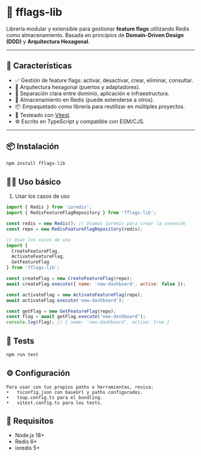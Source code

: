 # 🧩 fflags-lib

Librería modular y extensible para gestionar **feature flags** utilizando Redis como almacenamiento. Basada en principios de **Domain-Driven Design (DDD)** y **Arquitectura Hexagonal**.

---

## 🚀 Características

- ✅ Gestión de feature flags: activar, desactivar, crear, eliminar, consultar.
- 🧱 Arquitectura hexagonal (puertos y adaptadores).
- 🧠 Separación clara entre dominio, aplicación e infraestructura.
- 🔌 Almacenamiento en Redis (puede extenderse a otros).
- 📦 Empaquetado como librería para reutilizar en múltiples proyectos.
- 🧪 Testeado con [Vitest](https://vitest.dev/).
- ⚙️ Escrito en TypeScript y compatible con ESM/CJS.

---

## 📦 Instalación

```bash
npm install fflags-lib
```

## 🧑‍💻 Uso básico
1. Usar los casos de uso
```javascript
import { Redis } from 'ioredis';
import { RedisFeatureFlagRepository } from 'fflags-lib';

const redis = new Redis(); // Usamos ioredis para crear la conexión
const repo = new RedisFeatureFlagRepository(redis);

// Usar los casos de uso
import {
  CreateFeatureFlag,
  ActivateFeatureFlag,
  GetFeatureFlag
} from 'fflags-lib';

const createFlag = new CreateFeatureFlag(repo);
await createFlag.execute({ name: 'new-dashboard', active: false });

const activateFlag = new ActivateFeatureFlag(repo);
await activateFlag.execute('new-dashboard');

const getFlag = new GetFeatureFlag(repo);
const flag = await getFlag.execute('new-dashboard');
console.log(flag); // { name: 'new-dashboard', active: true }

```
## 🧪 Tests
```bash
npm run test
```

## ⚙️ Configuración

```text
Para usar con tus propios paths o herramientas, revisa:
•	tsconfig.json con baseUrl y paths configurados.
•	tsup.config.ts para el bundling.
•	vitest.config.ts para los tests.
```
## 📌 Requisitos
- Node.js 18+ 
- Redis 6+
- ioredis 5+